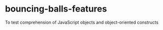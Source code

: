 # bouncing-balls-features
To test comprehension of JavaScript objects and object-oriented constructs
